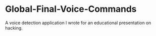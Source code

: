 # Global-Final-Voice-Commands
A voice detection application I wrote for an educational presentation on hacking.
